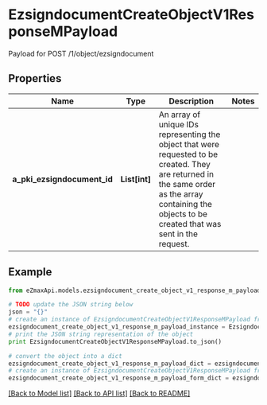 # EzsigndocumentCreateObjectV1ResponseMPayload

Payload for POST /1/object/ezsigndocument

## Properties

Name | Type | Description | Notes
------------ | ------------- | ------------- | -------------
**a_pki_ezsigndocument_id** | **List[int]** | An array of unique IDs representing the object that were requested to be created.  They are returned in the same order as the array containing the objects to be created that was sent in the request. | 

## Example

```python
from eZmaxApi.models.ezsigndocument_create_object_v1_response_m_payload import EzsigndocumentCreateObjectV1ResponseMPayload

# TODO update the JSON string below
json = "{}"
# create an instance of EzsigndocumentCreateObjectV1ResponseMPayload from a JSON string
ezsigndocument_create_object_v1_response_m_payload_instance = EzsigndocumentCreateObjectV1ResponseMPayload.from_json(json)
# print the JSON string representation of the object
print EzsigndocumentCreateObjectV1ResponseMPayload.to_json()

# convert the object into a dict
ezsigndocument_create_object_v1_response_m_payload_dict = ezsigndocument_create_object_v1_response_m_payload_instance.to_dict()
# create an instance of EzsigndocumentCreateObjectV1ResponseMPayload from a dict
ezsigndocument_create_object_v1_response_m_payload_form_dict = ezsigndocument_create_object_v1_response_m_payload.from_dict(ezsigndocument_create_object_v1_response_m_payload_dict)
```
[[Back to Model list]](../README.md#documentation-for-models) [[Back to API list]](../README.md#documentation-for-api-endpoints) [[Back to README]](../README.md)


